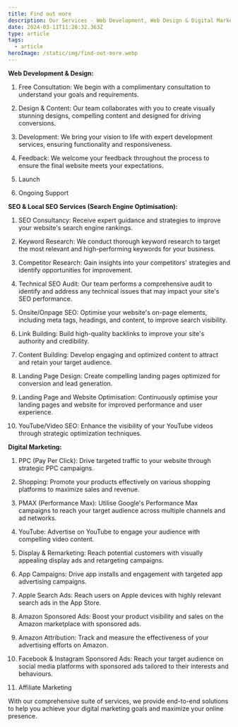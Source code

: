 ```yaml
---
title: Find out more
description: Our Services - Web Development, Web Design & Digital Marketing
date: 2024-03-11T11:28:32.363Z
type: article
tags:
  - article
heroImage: /static/img/find-out-more.webp
---
```

**Web Development & Design:**

1.	Free Consultation: We begin with a complimentary consultation to understand your goals and requirements.

2.	Design & Content: Our team collaborates with you to create visually stunning designs, compelling content and designed for driving conversions.

3.	Development: We bring your vision to life with expert development services, ensuring functionality and responsiveness.

4.	Feedback: We welcome your feedback throughout the process to ensure the final website meets your expectations.

5.	Launch

6.	Ongoing Support

**SEO & Local SEO Services (Search Engine Optimisation):**

1.	SEO Consultancy: Receive expert guidance and strategies to improve your website's search engine rankings.

2.	Keyword Research: We conduct thorough keyword research to target the most relevant and high-performing keywords for your business.

3.	Competitor Research: Gain insights into your competitors' strategies and identify opportunities for improvement.

4.	Technical SEO Audit: Our team performs a comprehensive audit to identify and address any technical issues that may impact your site's SEO performance.

5.	Onsite/Onpage SEO: Optimise your website's on-page elements, including meta tags, headings, and content, to improve search visibility.

6.	Link Building: Build high-quality backlinks to improve your site's authority and credibility.

7.	Content Building: Develop engaging and optimized content to attract and retain your target audience.

8.	Landing Page Design: Create compelling landing pages optimized for conversion and lead generation.

9.	Landing Page and Website Optimisation: Continuously optimise your landing pages and website for improved performance and user experience.

10.	YouTube/Video SEO: Enhance the visibility of your YouTube videos through strategic optimization techniques.

**Digital Marketing:**

1.	PPC (Pay Per Click): Drive targeted traffic to your website through strategic PPC campaigns.

2.	Shopping: Promote your products effectively on various shopping platforms to maximize sales and revenue.

3.	PMAX (Performance Max): Utilise Google's Performance Max campaigns to reach your target audience across multiple channels and ad networks.

4.	YouTube: Advertise on YouTube to engage your audience with compelling video content.

5.	Display & Remarketing: Reach potential customers with visually appealing display ads and retargeting campaigns.

6.	App Campaigns: Drive app installs and engagement with targeted app advertising campaigns.

7.	Apple Search Ads: Reach users on Apple devices with highly relevant search ads in the App Store.

8.	Amazon Sponsored Ads: Boost your product visibility and sales on the Amazon marketplace with sponsored ads.

9.	Amazon Attribution: Track and measure the effectiveness of your advertising efforts on Amazon.

10.	Facebook & Instagram Sponsored Ads: Reach your target audience on social media platforms with sponsored ads tailored to their interests and behaviours.

11.	Affiliate Marketing

With our comprehensive suite of services, we provide end-to-end solutions to help you achieve your digital marketing goals and maximize your online presence.
